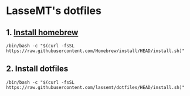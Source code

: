 # LasseMT's dotfiles

## 1. [Install homebrew](https://brew.sh/)
```
/bin/bash -c "$(curl -fsSL https://raw.githubusercontent.com/Homebrew/install/HEAD/install.sh)"
```

## 2. Install dotfiles
```
/bin/bash -c "$(curl -fsSL https://raw.githubusercontent.com/lassemt/dotfiles/HEAD/install.sh)"
```
